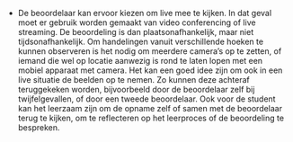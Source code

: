    
* De beoordelaar kan ervoor kiezen om live mee te kijken. In dat geval moet er gebruik worden gemaakt van video conferencing of live streaming. De beoordeling is dan plaatsonafhankelijk, maar niet tijdsonafhankelijk. Om handelingen vanuit verschillende hoeken te kunnen observeren is het nodig om meerdere camera’s op te zetten, of iemand die wel op locatie aanwezig is rond te laten lopen met een mobiel apparaat met camera. Het kan een goed idee zijn om ook in een live situatie de beelden op te nemen. Zo kunnen deze achteraf teruggekeken worden, bijvoorbeeld door de beoordelaar zelf bij twijfelgevallen, of door een tweede beoordelaar. Ook voor de student kan het leerzaam zijn om de opname zelf of samen met de beoordelaar terug te kijken, om te reflecteren op het leerproces of de beoordeling te bespreken.
